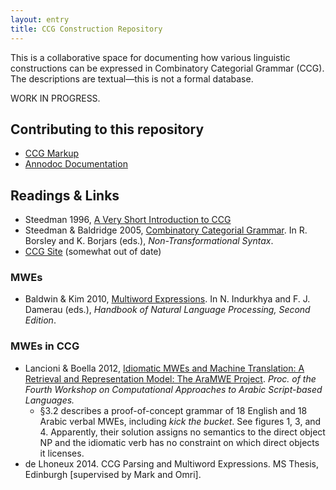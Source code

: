```yaml
---
layout: entry
title: CCG Construction Repository
---
```


This is a collaborative space for documenting how various linguistic constructions 
can be expressed in Combinatory Categorial Grammar (CCG).
The descriptions are textual—this is not a formal database.

WORK IN PROGRESS.

## Contributing to this repository

* [CCG Markup](ccg-markup.html)
* [Annodoc Documentation](annodoc.html)

## Readings & Links

* Steedman 1996, [A Very Short Introduction to CCG](http://www.inf.ed.ac.uk/teaching/courses/nlg/readings/ccgintro.pdf)
* Steedman & Baldridge 2005, [Combinatory Categorial Grammar](ftp://ftp.cogsci.ed.ac.uk/pub/steedman/ccg/SteedmanBaldridgeNTSyntax.pdf). In R. Borsley and K. Borjars (eds.), _Non-Transformational Syntax_.
* [CCG Site](http://groups.inf.ed.ac.uk/ccg/) (somewhat out of date)

### MWEs

* Baldwin & Kim 2010, [Multiword Expressions](http://ww2.cs.mu.oz.au/~tim/pubs/handbook2009.pdf). In N. Indurkhya and F. J. Damerau (eds.), _Handbook of Natural Language Processing, Second Edition_.

### MWEs in CCG

* Lancioni & Boella 2012, [Idiomatic MWEs and Machine Translation: A Retrieval and Representation Model: The AraMWE Project](http://mt-archive.info/AMTA-2012-Lancioni.pdf). _Proc. of the Fourth Workshop on Computational Approaches to Arabic Script-based Languages._
  - §3.2 describes a proof-of-concept grammar of 18 English and 18 Arabic verbal MWEs, including _kick the bucket_. See figures 1, 3, and 4. Apparently, their solution assigns no semantics to the direct object NP and the idiomatic verb has no constraint on which direct objects it licenses.
* de Lhoneux 2014. CCG Parsing and Multiword Expressions. MS Thesis, Edinburgh [supervised by Mark and Omri].
